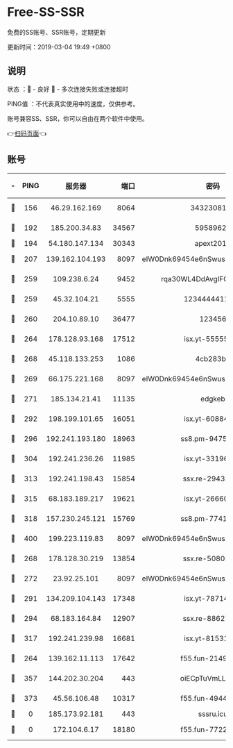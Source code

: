# Free-SS-SSR

免费的SS账号、SSR账号，定期更新

更新时间：2019-03-04 19:49 +0800

## 说明

状态     ：🙂 - 良好 🙁 - 多次连接失败或连接超时

PING值   ：不代表真实使用中的速度，仅供参考。

账号兼容SS、SSR，你可以自由在两个软件中使用。

👉[扫码页面](https://liesauer.github.io/free-ss-ssr.github.io/)👈

## 账号

|-|PING|服务器|端口|密码|加密方式|区域|
|:----:|:----:|:-----:|-----:|:----:|:----:|:----:|
|🙂|156|46.29.162.169|8064|3432308177|aes-256-cfb|RU|
|🙂|192|185.200.34.83|34567|59589627|aes-256-cfb|US|
|🙂|194|54.180.147.134|30343|apext2019|chacha20|KR|
|🙂|207|139.162.104.193|8097|eIW0Dnk69454e6nSwuspv9DmS201tQ0D|aes-256-cfb|JP|
|🙂|259|109.238.6.24|9452|rqa30WL4DdAvgIFG6Fs3znzTa|aes-256-cfb|FR|
|🙂|259|45.32.104.21|5555|1234444411111|aes-256-cfb|SG|
|🙂|260|204.10.89.10|36477|123456|aes-256-cfb|US|
|🙂|264|178.128.93.168|17512|isx.yt-55555865|aes-256-cfb|SG|
|🙂|268|45.118.133.253|1086|4cb283b8|aes-256-cfb|SG|
|🙂|269|66.175.221.168|8097|eIW0Dnk69454e6nSwuspv9DmS201tQ0D|aes-256-cfb|US|
|🙂|271|185.134.21.41|11135|edgkeb|aes-256-cfb|GB|
|🙂|292|198.199.101.65|16051|isx.yt-60884333|aes-256-cfb|US|
|🙂|296|192.241.193.180|18963|ss8.pm-94752333|aes-256-cfb|US|
|🙂|304|192.241.236.26|11985|isx.yt-33196009|aes-256-cfb|US|
|🙂|313|192.241.198.43|15854|ssx.re-29432416|aes-256-cfb|US|
|🙂|315|68.183.189.217|19621|isx.yt-26660218|aes-256-cfb|SG|
|🙂|318|157.230.245.121|15769|ss8.pm-77417708|aes-256-cfb|SG|
|🙂|400|199.223.119.83|8097|eIW0Dnk69454e6nSwuspv9DmS201tQ0D|aes-256-cfb|US|
|🙂|268|178.128.30.219|13854|ssx.re-50805835|aes-256-cfb|SG|
|🙂|272|23.92.25.101|8097|eIW0Dnk69454e6nSwuspv9DmS201tQ0D|aes-256-cfb|US|
|🙂|291|134.209.104.143|17348|isx.yt-78714396|aes-256-cfb|SG|
|🙂|294|68.183.164.84|12907|ssx.re-88627570|aes-256-cfb|US|
|🙂|317|192.241.239.98|16681|isx.yt-81531796|aes-256-cfb|US|
|🙁|264|139.162.11.113|17642|f55.fun-21493744|aes-256-cfb|SG|
|🙁|357|144.202.30.204|443|oiECpTuVmLLxk4Ts|aes-256-cfb|US|
|🙁|373|45.56.106.48|10317|f55.fun-49448952|aes-256-cfb|US|
|🙁|0|185.173.92.181|443|sssru.icu|rc4-md5|RU|
|🙁|0|172.104.6.17|18180|f55.fun-77228320|aes-256-cfb|US|
